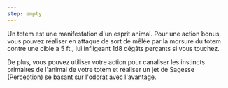 ```yaml
---
step: empty
---
```

Un totem est une manifestation d'un esprit animal. Pour une action bonus, vous pouvez réaliser en attaque de sort de mêlée par la morsure du totem contre une cible à 5 ft., lui infligeant 1d8 dégâts perçants si vous touchez.

De plus, vous pouvez utiliser votre action pour canaliser les instincts primaires de l'animal de votre totem et réaliser un jet de Sagesse (Perception) se basant sur l'odorat avec l'avantage.